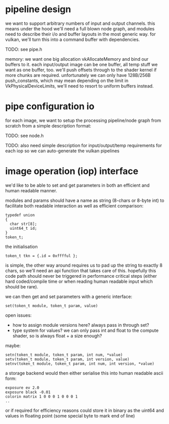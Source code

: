 # pipeline design

we want to support arbitrary numbers of input and output channels. this means
under the hood we'll need a full blown node graph, and modules need to describe
their i/o and buffer layouts in the most generic way. for vulkan, we'll turn
this into a command buffer with dependencies.

TODO: see pipe.h

memory:
we want one big allocation vkAllocateMemory and bind our buffers to it. each
input/output image can be one buffer, all temp stuff we want as one buffer,
too.  we'll push offsets through to the shader kernel if more chunks are
required. unfortunately we can only have 128B/256B push_constants, which
may mean depending on the limit in VkPhysicalDeviceLimits, we'll need to
resort to uniform buffers instead.

# pipe configuration io

for each image, we want to setup the processing pipeline/node graph from
scratch from a simple description format:

TODO: see node.h

TODO: also need simple description for input/output/temp requirements
for each iop so we can auto-generate the vulkan pipelines


# image operation (iop) interface

we'd like to be able to set and get parameters in both an efficient and human
readable manner.

modules and params should have a name as string (8-chars or 8-byte int)
to facilitate both readable interaction as well as efficient comparison:

```
typedef union
{
  char str[8];
  uint64_t id;
}
token_t;
```

the initialisation
```
token_t tkn = {.id = 0xfffful };
```
is simple, the other way around requires us to pad up the string to exactly 8
chars, so we'll need an api function that takes care of this.  hopefully this
code path should never be triggered in performance critical steps (either hard
coded/compile time or when reading human readable input which should be rare).

we can then get and set parameters with a generic interface:

```
set(token_t module, token_t param, value)
```

open issues:
* how to assign module versions here? always pass in through set?
* type system for values? we can only pass int and float to the compute shader,
  so is always float + a size enough?

maybe:
```
setn(token_t module, token_t param, int num, *value)
setv(token_t module, token_t param, int version, value)
setnv(token_t module, token_t param, int num, int version, *value)
```

a storage backend would then either serialise this into human readable
ascii form:

```
exposure ev 2.0
exposure black -0.01
colorin matrix 1 0 0 0 1 0 0 0 1
..
```

or if required for efficiency reasons could store it in binary as the uint64
and values in floating point (some special byte to mark end of line)
